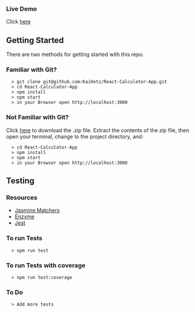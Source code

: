 ### Live Demo
Click [here](https://kaihotz.github.io/React-Calculator-App)

## Getting Started

There are two methods for getting started with this repo.

### Familiar with Git?
```
  > git clone git@github.com:KaiHotz/React-Calculator-App.git
  > cd React-Calculator-App
  > npm install
  > npm start
  > in your Browser open http://localhost:3000
```

### Not Familiar with Git?
Click [here](https://github.com/KaiHotz/React-Calculator-App/archive/master.zip) to download the .zip file.  Extract the contents of the zip file, then open your terminal, change to the project directory, and:
```
  > cd React-Calculator-App
  > npm install
  > npm start
  > in your Browser open http://localhost:3000
```

## Testing

### Resources
- [Jasmine Matchers](https://github.com/JamieMason/Jasmine-Matchers)
- [Enzyme](http://airbnb.io/enzyme/)
- [Jest](https://facebook.github.io/jest/)

### To run Tests
```
  > npm run test
```

### To run Tests with coverage
```
  > npm run test:coverage
```

### To Do
```
  > Add more tests
```

